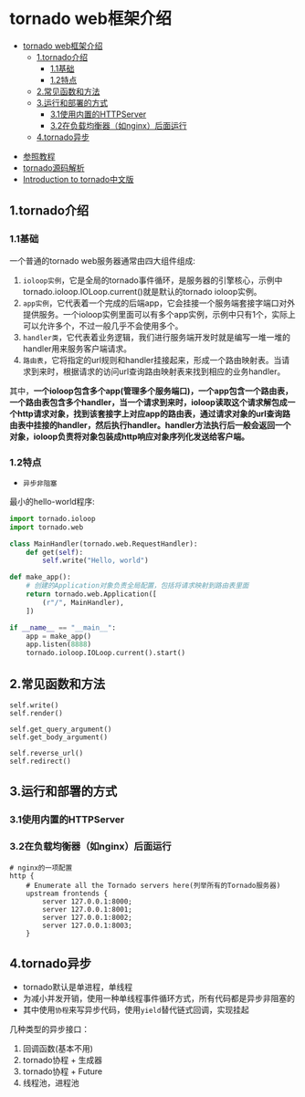 # tornado web框架介绍

<!-- TOC -->

- [tornado web框架介绍](#tornado-web%e6%a1%86%e6%9e%b6%e4%bb%8b%e7%bb%8d)
  - [1.tornado介绍](#1tornado%e4%bb%8b%e7%bb%8d)
    - [1.1基础](#11%e5%9f%ba%e7%a1%80)
    - [1.2特点](#12%e7%89%b9%e7%82%b9)
  - [2.常见函数和方法](#2%e5%b8%b8%e8%a7%81%e5%87%bd%e6%95%b0%e5%92%8c%e6%96%b9%e6%b3%95)
  - [3.运行和部署的方式](#3%e8%bf%90%e8%a1%8c%e5%92%8c%e9%83%a8%e7%bd%b2%e7%9a%84%e6%96%b9%e5%bc%8f)
    - [3.1使用内置的HTTPServer](#31%e4%bd%bf%e7%94%a8%e5%86%85%e7%bd%ae%e7%9a%84httpserver)
    - [3.2在负载均衡器（如nginx）后面运行](#32%e5%9c%a8%e8%b4%9f%e8%bd%bd%e5%9d%87%e8%a1%a1%e5%99%a8%e5%a6%82nginx%e5%90%8e%e9%9d%a2%e8%bf%90%e8%a1%8c)
  - [4.tornado异步](#4tornado%e5%bc%82%e6%ad%a5)

<!-- /TOC -->

- [参照教程](https://www.tornadoweb.org/en/stable/guide/structure.html)
- [tornado源码解析](http://www.nowamagic.net/academy/detail/13321002)
- [Introduction to tornado中文版](http://demo.pythoner.com/itt2zh/index.html)

## 1.tornado介绍

### 1.1基础

一个普通的tornado web服务器通常由四大组件组成:

1. `ioloop实例`，它是全局的tornado事件循环，是服务器的引擎核心，示例中tornado.ioloop.IOLoop.current()就是默认的tornado ioloop实例。
2. `app实例`，它代表着一个完成的后端app，它会挂接一个服务端套接字端口对外提供服务。一个ioloop实例里面可以有多个app实例，示例中只有1个，实际上可以允许多个，不过一般几乎不会使用多个。
3. `handler类`，它代表着业务逻辑，我们进行服务端开发时就是编写一堆一堆的handler用来服务客户端请求。
4. `路由表`，它将指定的url规则和handler挂接起来，形成一个路由映射表。当请求到来时，根据请求的访问url查询路由映射表来找到相应的业务handler。

其中，**一个ioloop包含多个app(管理多个服务端口)，一个app包含一个路由表，一个路由表包含多个handler，当一个请求到来时，ioloop读取这个请求解包成一个http请求对象，找到该套接字上对应app的路由表，通过请求对象的url查询路由表中挂接的handler，然后执行handler。handler方法执行后一般会返回一个对象，ioloop负责将对象包装成http响应对象序列化发送给客户端。**

### 1.2特点

- `异步非阻塞`

最小的hello-world程序:

```python
import tornado.ioloop
import tornado.web

class MainHandler(tornado.web.RequestHandler):
    def get(self):
        self.write("Hello, world")

def make_app():
    # 创建的Application对象负责全局配置，包括将请求映射到路由表里面
    return tornado.web.Application([
        (r"/", MainHandler),
    ])

if __name__ == "__main__":
    app = make_app()
    app.listen(8888)
    tornado.ioloop.IOLoop.current().start()
```

## 2.常见函数和方法

```text
self.write()
self.render()

self.get_query_argument()
self.get_body_argument()

self.reverse_url()
self.redirect()
```

## 3.运行和部署的方式

### 3.1使用内置的HTTPServer

### 3.2在负载均衡器（如nginx）后面运行

```text
# nginx的一项配置
http {
    # Enumerate all the Tornado servers here(列举所有的Tornado服务器)
    upstream frontends {
        server 127.0.0.1:8000;
        server 127.0.0.1:8001;
        server 127.0.0.1:8002;
        server 127.0.0.1:8003;
    }
```

## 4.tornado异步

- tornado默认是单进程，单线程
- 为减小并发开销，使用一种单线程事件循环方式，所有代码都是异步非阻塞的
- 其中使用`协程`来写异步代码，使用`yield`替代链式回调，实现挂起

几种类型的异步接口：

1. 回调函数(基本不用)
2. tornado协程 + 生成器
3. tornado协程 + Future
4. 线程池，进程池
